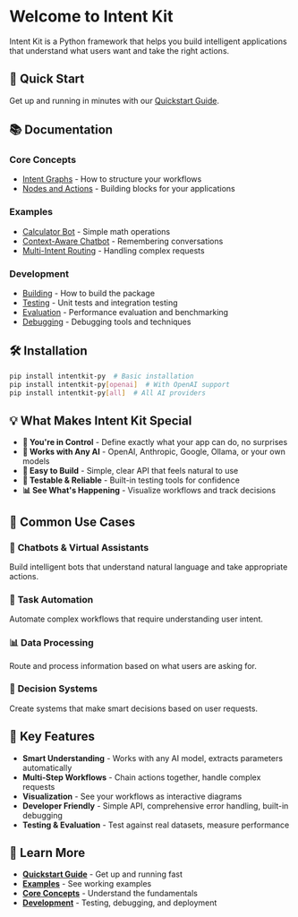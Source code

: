 # Welcome to Intent Kit

Intent Kit is a Python framework that helps you build intelligent applications that understand what users want and take the right actions.

## 🚀 Quick Start

Get up and running in minutes with our [Quickstart Guide](quickstart.md).

## 📚 Documentation

### Core Concepts
- [Intent Graphs](concepts/intent-graphs.md) - How to structure your workflows
- [Nodes and Actions](concepts/nodes-and-actions.md) - Building blocks for your applications

### Examples
- [Calculator Bot](examples/calculator-bot.md) - Simple math operations
- [Context-Aware Chatbot](examples/context-aware-chatbot.md) - Remembering conversations
- [Multi-Intent Routing](examples/multi-intent-routing.md) - Handling complex requests

### Development
- [Building](development/building.md) - How to build the package
- [Testing](development/testing.md) - Unit tests and integration testing
- [Evaluation](development/evaluation.md) - Performance evaluation and benchmarking
- [Debugging](development/debugging.md) - Debugging tools and techniques

## 🛠️ Installation

```bash
pip install intentkit-py  # Basic installation
pip install intentkit-py[openai]  # With OpenAI support
pip install intentkit-py[all]  # All AI providers
```

## 💡 What Makes Intent Kit Special

- **🎯 You're in Control** - Define exactly what your app can do, no surprises
- **🧠 Works with Any AI** - OpenAI, Anthropic, Google, Ollama, or your own models
- **🔧 Easy to Build** - Simple, clear API that feels natural to use
- **🧪 Testable & Reliable** - Built-in testing tools for confidence
- **📊 See What's Happening** - Visualize workflows and track decisions

## 🎯 Common Use Cases

### 🤖 **Chatbots & Virtual Assistants**
Build intelligent bots that understand natural language and take appropriate actions.

### 🔧 **Task Automation**
Automate complex workflows that require understanding user intent.

### 📊 **Data Processing**
Route and process information based on what users are asking for.

### 🎯 **Decision Systems**
Create systems that make smart decisions based on user requests.

## 🚀 Key Features

- **Smart Understanding** - Works with any AI model, extracts parameters automatically
- **Multi-Step Workflows** - Chain actions together, handle complex requests
- **Visualization** - See your workflows as interactive diagrams
- **Developer Friendly** - Simple API, comprehensive error handling, built-in debugging
- **Testing & Evaluation** - Test against real datasets, measure performance

## 📖 Learn More

- **[Quickstart Guide](quickstart.md)** - Get up and running fast
- **[Examples](examples/index.md)** - See working examples
- **[Core Concepts](concepts/index.md)** - Understand the fundamentals
- **[Development](development/index.md)** - Testing, debugging, and deployment
